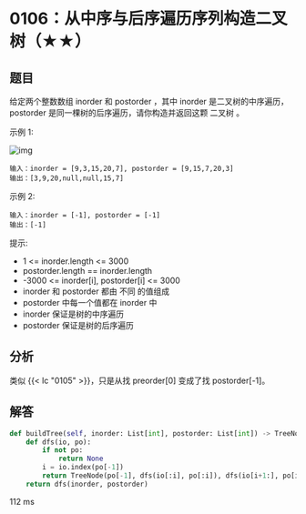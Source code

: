 # 0106：从中序与后序遍历序列构造二叉树（★★）


## 题目

给定两个整数数组 inorder 和 postorder ，其中 inorder 是二叉树的中序遍历，
 postorder 是同一棵树的后序遍历，请你构造并返回这颗 二叉树 。


示例 1:

![img](https://assets.leetcode.com/uploads/2021/02/19/tree.jpg)

	输入：inorder = [9,3,15,20,7], postorder = [9,15,7,20,3]
	输出：[3,9,20,null,null,15,7]

示例 2:

	输入：inorder = [-1], postorder = [-1]
	输出：[-1]
	
提示:
- 1 <= inorder.length <= 3000
- postorder.length == inorder.length
- -3000 <= inorder[i], postorder[i] <= 3000
- inorder 和 postorder 都由 不同 的值组成
- postorder 中每一个值都在 inorder 中
- inorder 保证是树的中序遍历
- postorder 保证是树的后序遍历

## 分析

类似 {{< lc "0105" >}}，只是从找 preorder[0] 变成了找 postorder[-1]。

## 解答

```python
def buildTree(self, inorder: List[int], postorder: List[int]) -> TreeNode:
    def dfs(io, po):
        if not po:
            return None
        i = io.index(po[-1])
        return TreeNode(po[-1], dfs(io[:i], po[:i]), dfs(io[i+1:], po[i:-1]))
    return dfs(inorder, postorder)
```
112 ms
